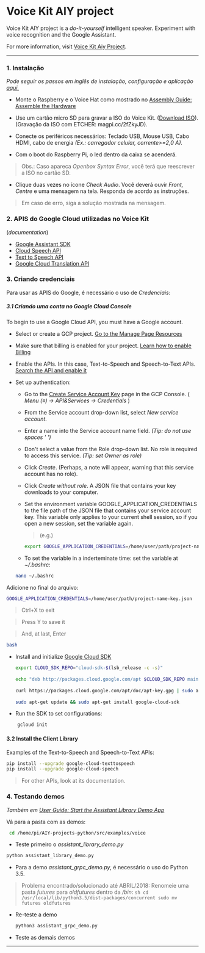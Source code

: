 # Voice Kit AIY project
Voice Kit AIY project is a *do-it-yourself* intelligent speaker. Experiment with voice recognition and the Google Assistant.

For more information, visit [Voice Kit Aiy Project](https://aiyprojects.withgoogle.com/voice/).

***

### 1. Instalação
*Pode seguir os passos em inglês de instalação, configuração e aplicação  [aqui.](https://aiyprojects.withgoogle.com/voice/#users-guide-1-1--connect-to-google-cloud-platform)*

  - Monte o Raspberry e o Voice Hat como mostrado  no [Assembly Guide: Assemble the Hardware](https://aiyprojects.withgoogle.com/voice/#assembly-guide-2-assemble-the-hardware)

  - Use um cartão micro SD para gravar a ISO do Voice Kit. ([Download ISO](magpi.cc/2x7JQfS)). (Gravação da ISO com ETCHER: magpi.cc/2fZkyJD).

  - Conecte os periféricos necessários: Teclado USB, Mouse USB, Cabo HDMI, cabo de energia *(Ex.: carregador celular, corrente>=2,0 A).*

  - Com o boot do Raspberry Pi, o led dentro da caixa se acenderá.
  > Obs.: Caso apareca *Openbox Syntax Error*, você terá que reescrever a ISO no cartão SD.

  - Clique duas vezes no ícone *Check Audio*. Você deverá ouvir *Front, Centre* e uma mensagem na tela. Responda de acordo as instruções. 
  > Em caso de erro, siga a solução mostrada na mensagem.




### 2. APIS do Google Cloud utilizadas no Voice Kit

(*documentation*)

* [Google Assistant SDK](https://developers.google.com/assistant/sdk/overview)
* [Cloud Speech API](https://cloud.google.com/speech/docs/)
* [Text to Speech API](https://cloud.google.com/text-to-speech/docs/)
* [Google Cloud Translation API](https://cloud.google.com/translate/docs/?hl=th)

### 3. Criando credenciais

Para usar as APIS do Google, é necessário o uso de *Credenciais*:

##### 3.1 Criando uma conta no Google Cloud Console

To begin to use a Google Cloud API, you must have a Google account.

  - Select or create a GCP project. [Go to the Manage Page Resources](https://console.cloud.google.com/cloud-resource-manager?_ga=2.159473469.-1617484999.1535991245)

  - Make sure that billing is enabled for your project. [Learn how to enable Billing](https://cloud.google.com/billing/docs/how-to/modify-project)

  - Enable the APIs. In this case, Text-to-Speech and Speech-to-Text APIs. [Search the API and enable it](https://console.cloud.google.com/apis/library?project=voice-iara&folder&organizationId)

  - Set up authentication:
    -  Go to the [Create Service Account Key](https://console.cloud.google.com/apis/credentials/serviceaccountkey?_ga=2.62067500.-1617484999.1535991245) page in the GCP Console. 
( *Menu (≡)  ->   API&Services  ->  Credentials* ) 
    - From the Service account drop-down list, select *New service account*.
    - Enter a name into the Service account name field. *(Tip: do not use spaces ' ')*
    - Don't select a value from the Role drop-down list. No role is required to access this service. *(Tip: set Owner as role)*
    - Click *Create*. (Perhaps, a note will appear, warning that this service account has no role).
    - Click *Create without role*. A JSON file that contains your key downloads to your computer.


    -  Set the environment variable GOOGLE_APPLICATION_CREDENTIALS to the file path of the JSON file that contains your service account key. This variable only applies to your current shell session, so if you open a new session, set the variable again. 
        > (e.g.)
        ```sh
        export GOOGLE_APPLICATION_CREDENTIALS=/home/user/path/project-name-key.json)
        ```
      - To set the variable in a inderteminate time: set the variable at *~/.bashrc*:
      ```sh
      nano ~/.bashrc 
      ```

  Adicione no final do arquivo:
  ```sh
  GOOGLE_APPLICATION_CREDENTIALS=/home/user/path/project-name-key.json
  ```
  > Ctrl+X to exit

  > Press Y to save it

  > And, at last, Enter

  ```sh
  bash
  ``` 


  - Install and initialize [Google Cloud SDK](https://cloud.google.com/sdk/docs/#deb)
    ```sh
    export CLOUD_SDK_REPO="cloud-sdk-$(lsb_release -c -s)"
  
    echo "deb http://packages.cloud.google.com/apt $CLOUD_SDK_REPO main" | sudo tee -a /etc/apt/sources.list.d/google-cloud-sdk.list
  
    curl https://packages.cloud.google.com/apt/doc/apt-key.gpg | sudo apt-key add -
  
    sudo apt-get update && sudo apt-get install google-cloud-sdk
    ```
   - Run the SDK to set configurations:
```sh
    gcloud init
```
    
#### 3.2 Install the Client Library

Examples of the Text-to-Speech and Speech-to-Text APIs:

```sh
pip install --upgrade google-cloud-texttospeech
pip install --upgrade google-cloud-speech
```

> For other APIs, look at its documentation.


### 4. Testando demos

*Também em [User Guide: Start the Assistant Library Demo App](https://aiyprojects.withgoogle.com/voice/#users-guide-3-1--start-the-assistant-library-demo-app)*

Vá para a pasta com as demos:
```sh
 cd /home/pi/AIY-projects-python/src/examples/voice
```
- Teste primeiro o *assistant_library_demo.py*
```sh
python assistant_library_demo.py
```

- Para a demo *assistant_grpc_demo.py*, é necessário o uso do Python 3.5. 
> Problema encontrado/solucionado até ABRIL/2018:
 Renomeie uma pasta *futures* para *oldfutures* dentro da */bin*: 
    ```sh
    cd /usr/local/lib/python3.5/dist-packages/concurrent sudo mv futures oldfutures
    ```
- Re-teste a demo
    ```sh
    python3 assistant_grpc_demo.py
    ```
- Teste as demais demos


***
